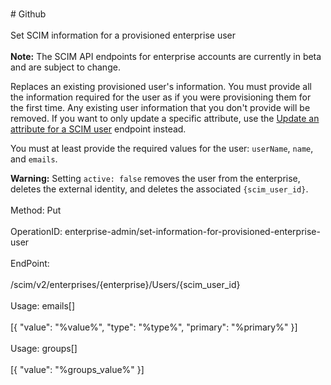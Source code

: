 <br>#     Github</br>
<br>Set SCIM information for a provisioned enterprise user</br>
<br>**Note:** The SCIM API endpoints for enterprise accounts are currently in beta and are subject to change.

Replaces an existing provisioned user's information. You must provide all the information required for the user as if you were provisioning them for the first time. Any existing user information that you don't provide will be removed. If you want to only update a specific attribute, use the [Update an attribute for a SCIM user](#update-an-attribute-for-an-enterprise-scim-user) endpoint instead.

You must at least provide the required values for the user: `userName`, `name`, and `emails`.

**Warning:** Setting `active: false` removes the user from the enterprise, deletes the external identity, and deletes the associated `{scim_user_id}`.</br>
<br>Method: Put</br>
<br>OperationID: enterprise-admin/set-information-for-provisioned-enterprise-user</br>
<br>EndPoint:</br>
<br>/scim/v2/enterprises/{enterprise}/Users/{scim_user_id}</br>
<br>Usage: emails[]</br>
<br>[{
  "value": "%value%",
  "type": "%type%",
  "primary": "%primary%"
}]</br>
<br>Usage: groups[]</br>
<br>[{
  "value": "%groups_value%"
}]</br>
